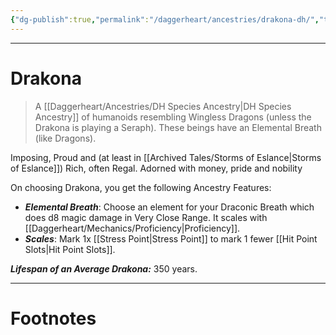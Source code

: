 ```yaml
---
{"dg-publish":true,"permalink":"/daggerheart/ancestries/drakona-dh/","tags":["TTRPG"]}
---
```



---
# Drakona
> A [[Daggerheart/Ancestries/DH Species Ancestry\|DH Species Ancestry]] of humanoids resembling Wingless Dragons (unless the Drakona is playing a Seraph). These beings have an Elemental Breath (like Dragons).

Imposing, Proud and (at least in [[Archived Tales/Storms of Eslance\|Storms of Eslance]]) Rich, often Regal. Adorned with money, pride and nobility

On choosing Drakona, you get the following Ancestry Features:
- ***Elemental Breath***: Choose an element for your Draconic Breath which does d8 magic damage in Very Close Range. It scales with [[Daggerheart/Mechanics/Proficiency\|Proficiency]].
- ***Scales***: Mark 1x [[Stress Point\|Stress Point]] to mark 1 fewer [[Hit Point Slots\|Hit Point Slots]]. 

***Lifespan of an Average Drakona:*** 350 years.

---
# Footnotes